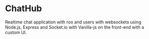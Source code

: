 # ChatHub
Realtime chat application with roo and users with websockets using Node.js, Express and Socket.io with Vanilla-js on the front-end with a custom UI.
